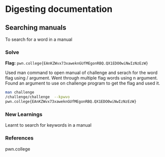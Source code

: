 # Digesting documentation

## Searching manuals
To search for a word in a manual

### Solve
**Flag:** `pwn.college{EAnKZWvx73xaweknGUfMEgonRBQ.QX1EDO0wiNwIzNzEzW}`

Used man command to open manual of challenge and serach for the word flag using / argument. Went through multiple flag words using n argument. Found an argument to use on challenge program to get the flag and used it.

```bash
man challenge
/challenge/challenge  --kpwvo
pwn.college{EAnKZWvx73xaweknGUfMEgonRBQ.QX1EDO0wiNwIzNzEzW}
```

### New Learnings
Learnt to search for keywords in a manual

### References 
pwn.college
